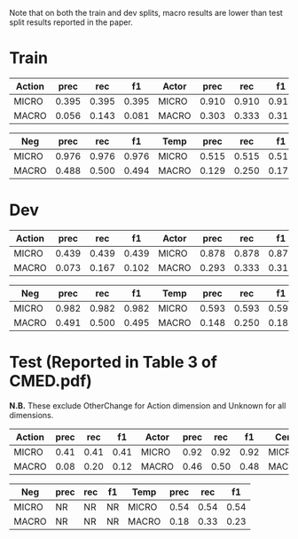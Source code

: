 Note that on both the train and dev splits, macro results are lower than test split results reported in the paper.

# Train

|Action| prec  | rec   | f1    |Actor | prec  | rec   | f1    |Cert  | prec  | rec   | f1    |
|------|-------|-------|-------|------|-------|-------|-------|------|-------|-------|-------|
|MICRO | 0.395 | 0.395 | 0.395 |MICRO | 0.910 | 0.910 | 0.910 |MICRO | 0.840 | 0.840 | 0.840 |
|MACRO | 0.056 | 0.143 | 0.081 |MACRO | 0.303 | 0.333 | 0.318 |MACRO | 0.210 | 0.250 | 0.228 |


|Neg   | prec  | rec   | f1    |Temp  | prec  | rec   | f1    |
|------|-------|-------|-------|------|-------|-------|-------|
|MICRO | 0.976 | 0.976 | 0.976 |MICRO | 0.515 | 0.515 | 0.515 |
|MACRO | 0.488 | 0.500 | 0.494 |MACRO | 0.129 | 0.250 | 0.170 |



# Dev

|Action| prec  | rec   | f1    |Actor | prec  | rec   | f1    |Cert  | prec  | rec   | f1    |
|------|-------|-------|-------|------|-------|-------|-------|------|-------|-------|-------|
|MICRO | 0.439 | 0.439 | 0.439 |MICRO | 0.878 | 0.878 | 0.878 |MICRO | 0.792 | 0.792 | 0.792 |
|MACRO | 0.073 | 0.167 | 0.102 |MACRO | 0.293 | 0.333 | 0.312 |MACRO | 0.264 | 0.333 | 0.295 |

|Neg   | prec  | rec   | f1    |Temp  | prec  | rec   | f1    |
|------|-------|-------|-------|------|-------|-------|-------|
|MICRO | 0.982 | 0.982 | 0.982 |MICRO | 0.593 | 0.593 | 0.593 |
|MACRO | 0.491 | 0.500 | 0.495 |MACRO | 0.148 | 0.250 | 0.186 |


# Test (Reported in Table 3 of CMED.pdf)
**N.B.** These exclude OtherChange for Action dimension and Unknown for all dimensions.

|Action| prec  | rec   | f1    |Actor | prec  | rec   | f1    |Cert  | prec  | rec   | f1    |
|------|-------|-------|-------|------|-------|-------|-------|------|-------|-------|-------|
|MICRO | 0.41  | 0.41  | 0.41  |MICRO | 0.92  | 0.92  | 0.92  |MICRO | 0.83  | 0.83  | 0.83  |
|MACRO | 0.08  | 0.20  | 0.12  |MACRO | 0.46  | 0.50  | 0.48  |MACRO | 0.28  | 0.33  | 0.30  |


|Neg   | prec  | rec   | f1    |Temp  | prec  | rec   | f1    |
|------|-------|-------|-------|------|-------|-------|-------|
|MICRO | NR    | NR    | NR    |MICRO | 0.54  | 0.54  | 0.54  |
|MACRO | NR    | NR    | NR    |MACRO | 0.18  | 0.33  | 0.23  |


